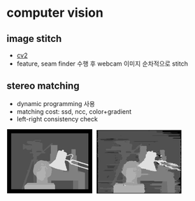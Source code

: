 # computer vision

## image stitch
- [cv2](https://github.com/opencv/opencv/blob/master/samples/python/stitching_detailed.py)
- feature, seam finder 수행 후 webcam 이미지 순차적으로 stitch

## stereo matching
- dynamic programming 사용
- matching cost: ssd, ncc, color+gradient
- left-right consistency check
<img src='images/stereo.png' width=400>
